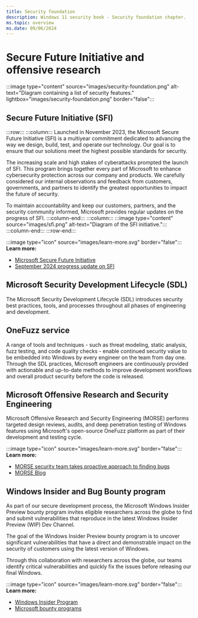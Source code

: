 ```yaml
---
title: Security foundation
description: Windows 11 security book - Security foundation chapter.
ms.topic: overview
ms.date: 09/06/2024
---
```


# Secure Future Initiative and offensive research

:::image type="content" source="images/security-foundation.png" alt-text="Diagram containing a list of security features." lightbox="images/security-foundation.png" border="false":::

## Secure Future Initiative (SFI)



:::row:::
    :::column:::
        Launched in November 2023, the Microsoft Secure Future Initiative (SFI) is a multiyear commitment dedicated to advancing the way we design, build, test, and operate our technology. Our goal is to ensure that our solutions meet the highest possible standards for security.

The increasing scale and high stakes of cyberattacks prompted the launch of SFI. This program brings together every part of Microsoft to enhance cybersecurity protection across our company and products. We carefully considered our internal observations and feedback from customers, governments, and partners to identify the greatest opportunities to impact the future of security.

To maintain accountability and keep our customers, partners, and the security community informed, Microsoft provides regular updates on the progress of SFI.
    :::column-end:::
    :::column:::
:::image type="content" source="images/sfi.png" alt-text="Diagram of the SFI initiative.":::
    :::column-end:::
:::row-end:::


:::image type="icon" source="images/learn-more.svg" border="false"::: **Learn more:**

- [Microsoft Secure Future Initiative][LINK-6]
- [September 2024 progress update on SFI][LINK-5]

## Microsoft Security Development Lifecycle (SDL)

The Microsoft Security Development Lifecycle (SDL) introduces security best practices, tools, and processes throughout all phases of engineering and development.

## OneFuzz service

A range of tools and techniques - such as threat modeling, static analysis, fuzz testing, and code quality checks - enable continued security value to be embedded into Windows by every engineer on the team from day one. Through the SDL practices, Microsoft engineers are continuously provided with actionable and up-to-date methods to improve development workflows and overall product security before the code is released.

## Microsoft Offensive Research and Security Engineering

Microsoft Offensive Research and Security Engineering (MORSE) performs targeted design reviews, audits, and deep penetration testing of Windows features using Microsoft's open-source OneFuzz platform as part of their development and testing cycle.

:::image type="icon" source="images/learn-more.svg" border="false"::: **Learn more:**

- [MORSE security team takes proactive approach to finding bugs][LINK-1]
- [MORSE Blog][LINK-2]

## Windows Insider and Bug Bounty program

As part of our secure development process, the Microsoft Windows Insider Preview bounty program invites eligible researchers across the globe to find and submit vulnerabilities that reproduce in the latest Windows Insider Preview (WIP) Dev Channel.

The goal of the Windows Insider Preview bounty program is to uncover significant vulnerabilities that have a direct and demonstrable impact on the security of customers using the latest version of Windows.

Through this collaboration with researchers across the globe, our teams identify critical vulnerabilities and quickly fix the issues before releasing our final Windows.

:::image type="icon" source="images/learn-more.svg" border="false"::: **Learn more:**

- [Windows Insider Program][LINK-3]
- [Microsoft bounty programs][LINK-4]

<!--links-->

[LINK-1]: https://news.microsoft.com/source/features/innovation/morse-microsoft-offensive-research-security-engineering
[LINK-2]: https://www.microsoft.com/security/blog/author/microsoft-offensive-research-security-engineering-team
[LINK-3]: /windows-insider/get-started
[LINK-4]: https://www.microsoft.com/msrc/bounty
[LINK-5]: https://www.microsoft.com/security/blog/2024/09/23/securing-our-future-september-2024-progress-update-on-microsofts-secure-future-initiative-sfi/
[LINK-6]: https://www.microsoft.com/trust-center/security/secure-future-initiative
